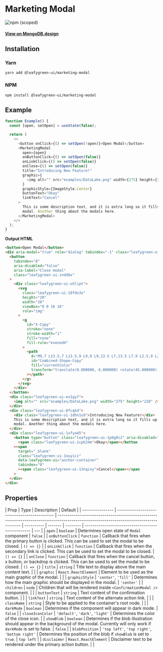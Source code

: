 # Marketing Modal

![npm (scoped)](https://img.shields.io/npm/v/@leafygreen-ui/marketing-modal.svg)

#### [View on MongoDB.design](https://www.mongodb.design/component/marketing-modal/example/)

## Installation

### Yarn

```shell
yarn add @leafygreen-ui/marketing-modal
```

### NPM

```shell
npm install @leafygreen-ui/marketing-modal
```

## Example

```js
function Example() {
  const [open, setOpen] = useState(false);

  return (
    <>
      <button onClick={() => setOpen(!open)}>Open Modal</button>
      <MarketingModal
        open={open}
        onButtonClick={() => setOpen(false)}
        onLinkClick={() => setOpen(false)}
        onClose={() => setOpen(false)}
        title="Introducing New Feature!"
        graphic={
          <img alt="" src="examples/DataLake.png" width={275} height={220} />
        }
        graphicStyle={ImageStyle.Center}
        buttonText="Okay"
        linkText="Cancel"
      >
        This is some description text, and it is extra long so it fills up this
        modal. Another thing about the modals here.
      </MarketingModal>
    </>
  );
}
```

**Output HTML**

```html
<button>Open Modal</button>
<div aria-modal="true" role="dialog" tabindex="-1" class="leafygreen-ui-4ltwxx">
  <button
    tabindex="0"
    aria-disabled="false"
    aria-label="Close modal"
    class="leafygreen-ui-zndd6x"
  >
    <div class="leafygreen-ui-xhlipt">
      <svg
        class="leafygreen-ui-19fdo3o"
        height="20"
        width="20"
        viewBox="0 0 16 16"
        role="img"
      >
        <g
          id="X-Copy"
          stroke="none"
          stroke-width="1"
          fill="none"
          fill-rule="evenodd"
        >
          <path
            d="M9,7 L13.5,7 L13.5,9 L9,9 L9,13.5 L7,13.5 L7,9 L2.5,9 L2.5,7 L7,7 L7,2.5 L9,2.5 L9,7 Z"
            id="Combined-Shape-Copy"
            fill="currentColor"
            transform="translate(8.000000, 8.000000) rotate(45.000000) translate(-8.000000, -8.000000) "
          ></path>
        </g>
      </svg>
    </div>
  </button>
  <div class="leafygreen-ui-ex1gyf">
    <img alt="" src="examples/DataLake.png" width="275" height="220" />
  </div>
  <div class="leafygreen-ui-8fcqkd">
    <div class="leafygreen-ui-1dhn1u9">Introducing New Feature!</div>
    This is some description text, and it is extra long so it fills up this
    modal. Another thing about the modals here.
  </div>
  <div class="leafygreen-ui-1xfya45">
    <button type="button" class="leafygreen-ui-1p9g0i2" aria-disabled="false">
      <span class="leafygreen-ui-1cpk24m">Okay</span></button
    ><span
      target="_blank"
      class="leafygreen-ui-1ouyicz"
      data-leafygreen-ui="anchor-container"
      tabindex="0"
      ><span class="leafygreen-ui-13nqixy">Cancel</span></span
    >
  </div>
</div>
```

## Properties

| Prop             | Type                                          | Description                                                                                                                               | Default    |
| ---------------- | --------------------------------------------- | ----------------------------------------------------------------------------------------------------------------------------------------- | ---------- | ------- | -------- | -------------------------------------------------- | --- |
| `open`           | `boolean`                                     | Determines open state of `Modal` component                                                                                                | `false`    |
| `onButtonClick`  | `function`                                    | Callback that fires when the primary button is clicked. This can be used to set the modal to be closed.                                   | `() => {}` |
| `onLinkClick`    | `function`                                    | Callback that fires when the secondary link is clicked. This can be used to set the modal to be closed.                                   | `() => {}` |
| `onClose`        | `function`                                    | Callback that fires when the cancel button, x button, or backdrop is clicked. This can be used to set the modal to be closed.             | `() => {}` | `title` | `string` | Title text to display above the main content text. |     |
| `graphic`        | `React.ReactElement`                          | Element to be used as the main graphic of the modal.                                                                                      |            |
| `graphicStyle`   | `'center'`, `'fill'`                          | Determines how the main graphic should be displayed in the modal.                                                                         | `'center'` |
| `children`       | `node`                                        | Children that will be rendered inside `<ConfirmationModal />` component.                                                                  |            |
| `buttonText`     | `string`                                      | Text content of the confirmation button.                                                                                                  |            |
| `linkText`       | `string`                                      | Text content of the alternate action link.                                                                                                |            |
| `className`      | `string`                                      | Style to be applied to the container's root node.                                                                                         |            |
| `darkMode`       | `boolean`                                     | Determines if the component will appear in dark mode.                                                                                     | `false`    |
| `closeIconColor` | `'default'`, `'dark'`, `'light'`              | Determines the color of the close icon.                                                                                                   |
| `showBlob`       | `boolean`                                     | Determines if the blob illustration should appear in the background of the modal. Currently will only work if `darkMode` is set to false. | `false`    |
| `blobPosition`   | `'top left'`, `'top right'`, `'bottom right'` | Determines the position of the blob if `showBlob` is set to `true`.                                                                       | `top left` |
| `disclaimer`     | `React.ReactElement`                          | Disclaimer text to be rendered under the primary action button.                                                                           |            |
